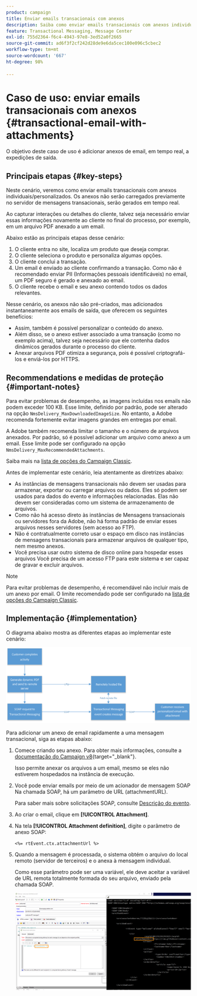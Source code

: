 ```yaml
---
product: campaign
title: Enviar emails transacionais com anexos
description: Saiba como enviar emails transacionais com anexos individuais e/ou personalizados usando o Adobe Campaign
feature: Transactional Messaging, Message Center
exl-id: 755d2364-f6c4-4943-97e8-3ed52a0f2665
source-git-commit: ad6f3f2cf242d28de9e6da5cec100e096c5cbec2
workflow-type: tm+mt
source-wordcount: '667'
ht-degree: 98%

---
```


# Caso de uso: enviar emails transacionais com anexos {#transactional-email-with-attachments}



O objetivo deste caso de uso é adicionar anexos de email, em tempo real, a expedições de saída.

## Principais etapas {#key-steps}

Neste cenário, veremos como enviar emails transacionais com anexos individuais/personalizados. Os anexos não serão carregados previamente no servidor de mensagens transacionais, serão gerados em tempo real.

Ao capturar interações ou detalhes do cliente, talvez seja necessário enviar essas informações novamente ao cliente no final do processo, por exemplo, em um arquivo PDF anexado a um email.

Abaixo estão as principais etapas desse cenário:

1. O cliente entra no site, localiza um produto que deseja comprar.
1. O cliente seleciona o produto e personaliza algumas opções.
1. O cliente conclui a transação.
1. Um email é enviado ao cliente confirmando a transação. Como não é recomendado enviar PII (Informações pessoais identificáveis) no email, um PDF seguro é gerado e anexado ao email.
1. O cliente recebe o email e seu anexo contendo todos os dados relevantes.

Nesse cenário, os anexos não são pré-criados, mas adicionados instantaneamente aos emails de saída, que oferecem os seguintes benefícios:

* Assim, também é possível personalizar o conteúdo do anexo.
* Além disso, se o anexo estiver associado a uma transação (como no exemplo acima), talvez seja necessário que ele contenha dados dinâmicos gerados durante o processo do cliente.
* Anexar arquivos PDF otimiza a segurança, pois é possível criptografá-los e enviá-los por HTTPS.

## Recommendations e medidas de proteção {#important-notes}

Para evitar problemas de desempenho, as imagens incluídas nos emails não podem exceder 100 KB. Esse limite, definido por padrão, pode ser alterado na opção `NmsDelivery_MaxDownloadedImageSize`. No entanto, a Adobe recomenda fortemente evitar imagens grandes em entregas por email.

A Adobe também recomenda limitar o tamanho e o número de arquivos anexados. Por padrão, só é possível adicionar um arquivo como anexo a um email. Esse limite pode ser configurado na opção `NmsDelivery_MaxRecommendedAttachments`.

Saiba mais na [lista de opções do Campaign Classic](../../installation/using/configuring-campaign-options.md#delivery).

Antes de implementar este cenário, leia atentamente as diretrizes abaixo:

* As instâncias de mensagens transacionais não devem ser usadas para armazenar, exportar ou carregar arquivos ou dados. Eles só podem ser usados para dados do evento e informações relacionadas. Elas não devem ser consideradas como um sistema de armazenamento de arquivos.
* Como não há acesso direto às instâncias de Mensagens transacionais ou servidores fora da Adobe, não há forma padrão de enviar esses arquivos nesses servidores (sem acesso ao FTP).
* Não é contratualmente correto usar o espaço em disco nas instâncias de mensagens transacionais para armazenar arquivos de qualquer tipo, nem mesmo anexos.
* Você precisa usar outro sistema de disco online para hospedar esses arquivos Você precisa de um acesso FTP para este sistema e ser capaz de gravar e excluir arquivos.

>[!NOTE]
>
>Para evitar problemas de desempenho, é recomendável não incluir mais de um anexo por email. O limite recomendado pode ser configurado na [lista de opções do Campaign Classic](../../installation/using/configuring-campaign-options.md#delivery).

## Implementação {#implementation}

O diagrama abaixo mostra as diferentes etapas ao implementar este cenário:

![](assets/message-center-uc1.png)

Para adicionar um anexo de email rapidamente a uma mensagem transacional, siga as etapas abaixo:

1. Comece criando seu anexo. Para obter mais informações, consulte a [documentação do Campaign v8](https://experienceleague.adobe.com/docs/campaign/campaign-v8/send/emails/attaching-files.html?lang=pt-BR#attach-a-personalized-file){target="_blank"}.

   Isso permite anexar os arquivos a um email, mesmo se eles não estiverem hospedados na instância de execução.

1. Você pode enviar emails por meio de um acionador de mensagem SOAP Na chamada SOAP, há um parâmetro de URL (attachmentURL).

   Para saber mais sobre solicitações SOAP, consulte [Descrição do evento](../../message-center/using/event-description.md).

1. Ao criar o email, clique em **[!UICONTROL Attachment]**.

1. Na tela **[!UICONTROL Attachment definition]**, digite o parâmetro de anexo SOAP:

   ```
   <%= rtEvent.ctx.attachmentUrl %>
   ```

1. Quando a mensagem é processada, o sistema obtém o arquivo do local remoto (servidor de terceiros) e o anexa à mensagem individual.

   Como esse parâmetro pode ser uma variável, ele deve aceitar a variável de URL remota totalmente formada do seu arquivo, enviado pela chamada SOAP.

   ![](assets/message-center-uc2.png)
